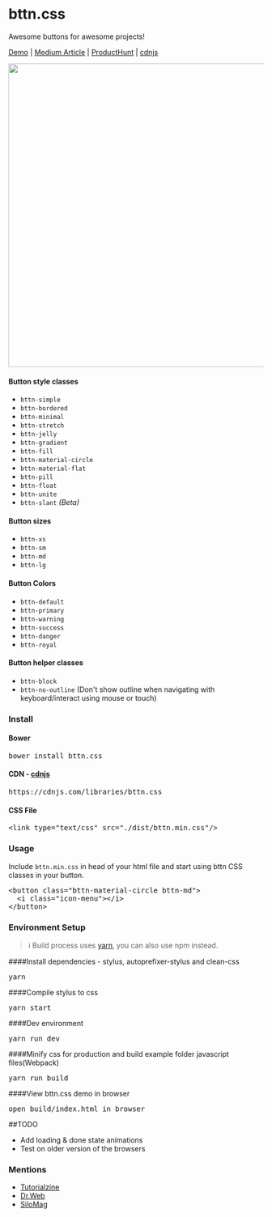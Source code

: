 # bttn.css
Awesome buttons for awesome projects!

[Demo](https://bttn.surge.sh/) | [Medium Article](https://medium.com/@ganapativs/bttn-css-awesome-buttons-for-awesome-projects-baa2486bcb3d) | [ProductHunt](https://www.producthunt.com/posts/bttn-css) | [cdnjs](https://cdnjs.com/libraries/bttn.css)

<img src="http://imgur.com/mqPa6Ac.png" width="600" />

#### Button style classes
- `bttn-simple`
- `bttn-bordered`
- `bttn-minimal`
- `bttn-stretch`
- `bttn-jelly`
- `bttn-gradient`
- `bttn-fill`
- `bttn-material-circle`
- `bttn-material-flat`
- `bttn-pill`
- `bttn-float`
- `bttn-unite`
- `bttn-slant` *(Beta)*

#### Button sizes
- `bttn-xs`
- `bttn-sm`
- `bttn-md`
- `bttn-lg`

#### Button Colors
- `bttn-default`
- `bttn-primary`
- `bttn-warning`
- `bttn-success`
- `bttn-danger`
- `bttn-royal`

#### Button helper classes
- `bttn-block`
- `bttn-no-outline` (Don't show outline when navigating with keyboard/interact using mouse or touch)

### Install

#### Bower
<pre>
bower install bttn.css
</pre>

#### CDN - [cdnjs](https://cdnjs.com/libraries/bttn.css)
<pre>
https://cdnjs.com/libraries/bttn.css
</pre>

#### CSS File
<pre>
&lt;link type="text/css" src="./dist/bttn.min.css"/&gt;
</pre>

### Usage
Include `bttn.min.css` in head of your html file and start using bttn CSS classes in your button.
<pre>
&lt;button class="bttn-material-circle bttn-md"&gt;
  &lt;i class="icon-menu"&gt;&lt;/i&gt;
&lt;/button&gt;
</pre>

### Environment Setup

> :information_source: Build process uses [yarn](https://yarnpkg.com), you can also use npm instead.


####Install dependencies - stylus, autoprefixer-stylus and clean-css
<pre>
yarn
</pre>

####Compile stylus to css
<pre>
yarn start
</pre>

####Dev environment
<pre>
yarn run dev
</pre>

####Minify css for production and build example folder javascript files(Webpack)
<pre>
yarn run build
</pre>

####View bttn.css demo in browser
<pre>
open build/index.html in browser
</pre>

##TODO
- Add loading & done state animations
- Test on older version of the browsers

### Mentions
 - [Tutorialzine](http://tutorialzine.com/2017/01/15-interesting-javascript-and-css-libraries-for-january-2017/)
 - [Dr.Web](https://www.drweb.de/magazin/css-huebsche-buttons-mit-bttn-css/)
 - [SiloMag](http://www.silocreativo.com/silomag-04/)
